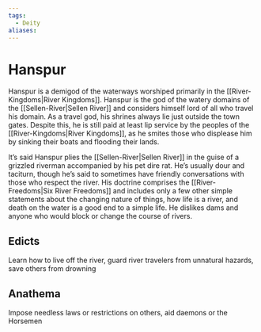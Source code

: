 ```yaml
---
tags:
  - Deity
aliases:
---
```

# Hanspur
Hanspur is a demigod of the waterways worshiped primarily in the [[River-Kingdoms|River Kingdoms]]. Hanspur is the god of the watery domains of the [[Sellen-River|Sellen River]] and considers himself lord of all who travel his domain. As a travel god, his shrines always lie just outside the town gates. Despite this, he is still paid at least lip service by the peoples of the [[River-Kingdoms|River Kingdoms]], as he smites those who displease him by sinking their boats and flooding their lands.

It’s said Hanspur plies the [[Sellen-River|Sellen River]] in the guise of a grizzled riverman accompanied by his pet dire rat. He’s usually dour and taciturn, though he’s said to sometimes have friendly conversations with those who respect the river. His doctrine comprises the [[River-Freedoms|Six River Freedoms]] and includes only a few other simple statements about the changing nature of things, how life is a river, and death on the water is a good end to a simple life. He dislikes dams and anyone who would block or change the course of rivers.
## Edicts
Learn how to live off the river, guard river travelers from unnatural hazards, save others from drowning
## Anathema  
Impose needless laws or restrictions on others, aid daemons or the Horsemen